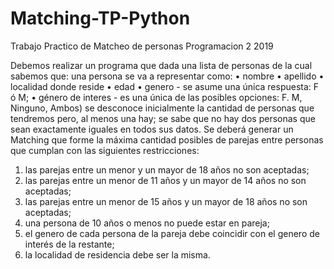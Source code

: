 # Matching-TP-Python
Trabajo Practico de Matcheo de personas Programacion 2 2019

Debemos realizar un programa que dada una lista de personas de la cual sabemos que:
una persona se va a representar como:
• nombre
• apellido
• localidad donde reside
• edad
• genero - se asume una única respuesta: F ó M;
• género de interes - es una única de las posibles opciones: F. M, Ninguno, Ambos)
se desconoce inicialmente la cantidad de personas que tendremos pero, al menos una
hay;
se sabe que no hay dos personas que sean exactamente iguales en todos sus datos.
Se deberá generar un Matching que forme la máxima cantidad posibles de parejas entre
personas que cumplan con las siguientes restricciones:
1. las parejas entre un menor y un mayor de 18 años no son aceptadas;
2. las parejas entre un menor de 11 años y un mayor de 14 años no son aceptadas;
3. las parejas entre un menor de 15 años y un mayor de 18 años no son aceptadas;
4. una persona de 10 años o menos no puede estar en pareja;
5. el genero de cada persona de la pareja debe coincidir con el genero de interés de la
restante;
6. la localidad de residencia debe ser la misma.
